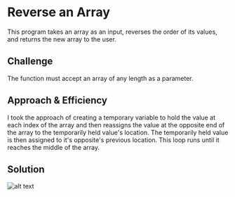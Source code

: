 # Reverse an Array
This program takes an array as an input, reverses the order of its values, and returns the new array to the user.

## Challenge
The function must accept an array of any length as a parameter.

## Approach & Efficiency
I took the approach of creating a temporary variable to hold the value at each index of the array and then reassigns
the value at the opposite end of the array to the temporarily held value's location. The temporarily held value is
then assigned to it's opposite's previous location.  This loop runs until it reaches the middle of the array.

## Solution
![alt text](../assets/array_reverse.jpg)
